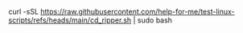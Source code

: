 curl -sSL https://raw.githubusercontent.com/help-for-me/test-linux-scripts/refs/heads/main/cd_ripper.sh | sudo bash
